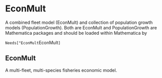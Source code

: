 # EconMult
A combined fleet model (EconMult) and collection of population growth models (PopulationGrowth).
Both are EconMult and PopulationGrowth are Mathematica packages and should be loaded within Mathematica by 

`Needs["EconMult`EconMult`]`

## EconMult
A multi-fleet, multi-species fisheries economic model. 
